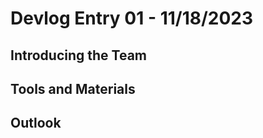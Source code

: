 # Devlog Entry 01 - 11/18/2023

## Introducing the Team



## Tools and Materials



## Outlook





